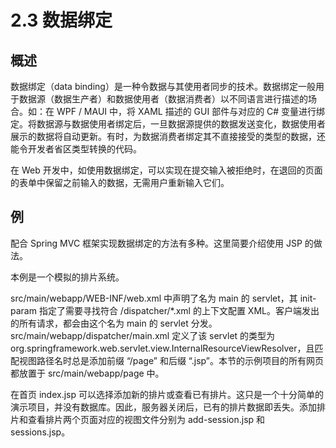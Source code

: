 # 2.3 数据绑定

## 概述

数据绑定（data binding）是一种令数据与其使用者同步的技术。数据绑定一般用于数据源（数据生产者）和数据使用者（数据消费者）以不同语言进行描述的场合。如：在 WPF / MAUI 中，将 XAML 描述的 GUI 部件与对应的 C# 变量进行绑定。将数据源与数据使用者绑定后，一旦数据源提供的数据发送变化，数据使用者展示的数据将自动更新。有时，为数据消费者绑定其不直接接受的类型的数据，还能令开发者省区类型转换的代码。

在 Web 开发中，如使用数据绑定，可以实现在提交输入被拒绝时，在退回的页面的表单中保留之前输入的数据，无需用户重新输入它们。

## 例

配合 Spring MVC 框架实现数据绑定的方法有多种。这里简要介绍使用 JSP 的做法。

本例是一个模拟的排片系统。

src/main/webapp/WEB-INF/web.xml 中声明了名为 main 的 servlet，其 init-param 指定了需要寻找符合 /dispatcher/*.xml 的上下文配置 XML。客户端发出的所有请求，都会由这个名为 main 的 servlet 分发。src/main/webapp/dispatcher/main.xml 定义了该 servlet 的类型为 org.springframework.web.servlet.view.InternalResourceViewResolver，且匹配视图路径名时总是添加前缀 “/page” 和后缀 “.jsp”。本节的示例项目的所有网页都放置于 src/main/webapp/page 中。

在首页 index.jsp 可以选择添加新的排片或查看已有排片。这只是一个十分简单的演示项目，并没有数据库。因此，服务器关闭后，已有的排片数据即丢失。添加排片和查看排片两个页面对应的视图文件分别为 add-session.jsp 和 sessions.jsp。

